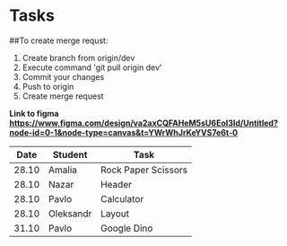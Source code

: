 # Tasks

##To create merge requst:
1. Create branch from origin/dev
2. Execute command 'git pull origin dev'
3. Commit your changes
4. Push to origin
5. Create merge request

**Link to figma <https://www.figma.com/design/va2axCQFAHeM5sU6EoI3Id/Untitled?node-id=0-1&node-type=canvas&t=YWrWhJrKeYVS7e6t-0>**

| Date  | Student   | Task                |
| ----- | --------- | ------------------- |
| 28.10 | Amalia    | Rock Paper Scissors |
| 28.10 | Nazar     | Header              |
| 28.10 | Pavlo     | Calculator          |
| 28.10 | Oleksandr | Layout              |
| 31.10 | Pavlo     | Google Dino         |
